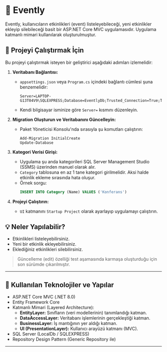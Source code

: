 # 🎫 Evently

Evently, kullanıcıların etkinlikleri (event) listeleyebileceği, yeni etkinlikler ekleyip silebileceği basit bir ASP.NET Core MVC uygulamasıdır. Uygulama katmanlı mimari kullanılarak oluşturulmuştur.

## 🚀 Projeyi Çalıştırmak İçin

Bu projeyi çalıştırmak isteyen bir geliştirici aşağıdaki adımları izlemelidir:

1. **Veritabanı Bağlantısı:**
   - `appsettings.json` veya `Program.cs` içindeki bağlantı cümlesi şuna benzemelidir:
     ```
     Server=LAPTOP-G13T04V9\SQLEXPRESS;Database=EventlyDb;Trusted_Connection=True;TrustServerCertificate=True;
     ```
   - Kendi bilgisayar isminize göre `Server=` kısmını düzenleyin.

2. **Migration Oluşturun ve Veritabanını Güncelleyin:**
   - Paket Yöneticisi Konsolu'nda sırasıyla şu komutları çalıştırın:
     ```
     Add-Migration InitialCreate
     Update-Database
     ```

3. **Kategori Verisi Girişi:**
   - Uygulama şu anda kategorileri SQL Server Management Studio (SSMS) üzerinden manuel olarak alır.
   - `Category` tablosuna en az 1 tane kategori girilmelidir. Aksi halde etkinlik ekleme sırasında hata oluşur.
   - Örnek sorgu:
     ```sql
     INSERT INTO Category (Name) VALUES ('Konferans')
     ```

4. **Projeyi Çalıştırın:**
   - `UI` katmanını `Startup Project` olarak ayarlayıp uygulamayı çalıştırın.

## 💡 Neler Yapılabilir?

- Etkinlikleri listeleyebilirsiniz.
- Yeni bir etkinlik ekleyebilirsiniz.
- Eklediğiniz etkinlikleri silebilirsiniz.

> Güncelleme (edit) özelliği test aşamasında karmaşa oluşturduğu için son sürümde çıkarılmıştır.

---

## 🧰 Kullanılan Teknolojiler ve Yapılar

- ASP.NET Core MVC (.NET 8.0)
- Entity Framework Core
- Katmanlı Mimari (Layered Architecture):
  - **EntityLayer:** Sınıfların (veri modellerinin) tanımlandığı katman.
  - **DataAccessLayer:** Veritabanı işlemlerinin gerçekleştiği katman.
  - **BusinessLayer:** İş mantığının yer aldığı katman.
  - **UI (PresentationLayer):** Kullanıcı arayüzü katmanı (MVC).
- SQL Server (LocalDb / SQLEXPRESS)
- Repository Design Pattern (Generic Repository ile)

---
